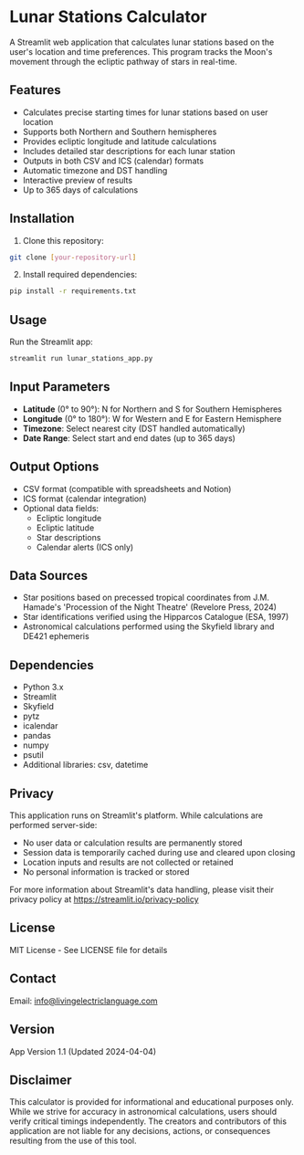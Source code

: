 # Lunar Stations Calculator

A Streamlit web application that calculates lunar stations based on the user's location and time preferences. This program tracks the Moon's movement through the ecliptic pathway of stars in real-time.

## Features

- Calculates precise starting times for lunar stations based on user location
- Supports both Northern and Southern hemispheres
- Provides ecliptic longitude and latitude calculations
- Includes detailed star descriptions for each lunar station
- Outputs in both CSV and ICS (calendar) formats
- Automatic timezone and DST handling
- Interactive preview of results
- Up to 365 days of calculations

## Installation

1. Clone this repository:
```bash
git clone [your-repository-url]
```

2. Install required dependencies:
```bash
pip install -r requirements.txt
```

## Usage

Run the Streamlit app:
```bash
streamlit run lunar_stations_app.py
```

## Input Parameters

- **Latitude** (0° to 90°): N for Northern and S for Southern Hemispheres
- **Longitude** (0° to 180°): W for Western and E for Eastern Hemisphere
- **Timezone**: Select nearest city (DST handled automatically)
- **Date Range**: Select start and end dates (up to 365 days)

## Output Options

- CSV format (compatible with spreadsheets and Notion)
- ICS format (calendar integration)
- Optional data fields:
  - Ecliptic longitude
  - Ecliptic latitude
  - Star descriptions
  - Calendar alerts (ICS only)

## Data Sources

- Star positions based on precessed tropical coordinates from J.M. Hamade's 'Procession of the Night Theatre' (Revelore Press, 2024)
- Star identifications verified using the Hipparcos Catalogue (ESA, 1997)
- Astronomical calculations performed using the Skyfield library and DE421 ephemeris

## Dependencies

- Python 3.x
- Streamlit
- Skyfield
- pytz
- icalendar
- pandas
- numpy
- psutil
- Additional libraries: csv, datetime

## Privacy

This application runs on Streamlit's platform. While calculations are performed server-side:
- No user data or calculation results are permanently stored
- Session data is temporarily cached during use and cleared upon closing
- Location inputs and results are not collected or retained
- No personal information is tracked or stored

For more information about Streamlit's data handling, please visit their privacy policy at https://streamlit.io/privacy-policy

## License

MIT License - See LICENSE file for details

## Contact

Email: info@livingelectriclanguage.com

## Version

App Version 1.1 (Updated 2024-04-04)

## Disclaimer

This calculator is provided for informational and educational purposes only. While we strive for accuracy in astronomical calculations, users should verify critical timings independently. The creators and contributors of this application are not liable for any decisions, actions, or consequences resulting from the use of this tool.
